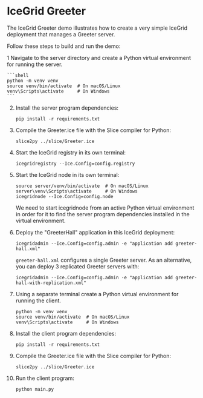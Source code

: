 # IceGrid Greeter

The IceGrid Greeter demo illustrates how to create a very simple IceGrid deployment that manages a Greeter server.

Follow these steps to build and run the demo:

1 Navigate to the server directory and create a Python virtual environment for running the server.

    ```shell
    python -m venv venv
    source venv/bin/activate  # On macOS/Linux
    venv\Scripts\activate     # On Windows
    ```
2. Install the server program dependencies:

    ```shell
    pip install -r requirements.txt
    ```

3. Compile the Greeter.ice file with the Slice compiler for Python:

    ```shell
    slice2py ../slice/Greeter.ice
    ```

4. Start the IceGrid registry in its own terminal:

    ```shell
    icegridregistry --Ice.Config=config.registry
    ```

5. Start the IceGrid node in its own terminal:

    ```shell
    source server/venv/bin/activate  # On macOS/Linux
    server\venv\Scripts\activate     # On Windows
    icegridnode --Ice.Config=config.node
    ```

    We need to start icegridnode from an active Python virtual environment in order for it to find the server
    program dependencies installed in the virtual environment.

6. Deploy the "GreeterHall" application in this IceGrid deployment:

    ```shell
    icegridadmin --Ice.Config=config.admin -e "application add greeter-hall.xml"
    ```

    `greeter-hall.xml` configures a single Greeter server. As an alternative, you can deploy 3 replicated Greeter
    servers with:

    ```shell
    icegridadmin --Ice.Config=config.admin -e "application add greeter-hall-with-replication.xml"
    ```

7. Using a separate terminal create a Python virtual environment for running the client.
    ```shell
    python -m venv venv
    source venv/bin/activate  # On macOS/Linux
    venv\Scripts\activate     # On Windows
    ```

8. Install the client program dependencies:

    ```shell
    pip install -r requirements.txt
    ```

9. Compile the Greeter.ice file with the Slice compiler for Python:

    ```shell
    slice2py ../slice/Greeter.ice
    ```

10. Run the client program:

    ```shell
    python main.py
    ```
